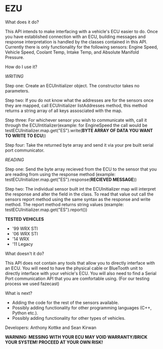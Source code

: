 # EZU
What does it do?

This API intends to make interfacing with a vehicle's ECU easier to do. Once you have established connection with an ECU, building messages and response interpretation is handled by the classes contained in this API. Currently there is only functionality for the following sensors: Engine Speed, Vehicle Speed, Coolant Temp, Intake Temp, and Absolute Manifold Pressure.

How do I use it?

*WRITING*

Step one: Create an ECUInitializer object. The constructor takes no parameters.

Step two: If you do not know what the addresses are for the sensors once they are mapped, call ECUInitializer listAddresses method, this method returns a string array of all keys assosciated with the map.

Step three: For whichever sensor you wish to communicate with, call it through the ECUIntitializer(example: for EngineSpeed the call would be testECUInitializer.map.get("ES").write(**BYTE ARRAY OF DATA YOU WANT TO WRITE TO ECU**))

Step four: Take the returned byte array and send it via your pre built serial port communicator.

*READING*

Step one: Send the byte array recieved from the ECU to the sensor that you are reading from using the response method (example: testECUInitializer.map.get("ES").response(**RECIEVED MESSAGE**))

Step two: The individual sensor built int the ECUInitializer map will interpret the response and alter the field in the class. To read that value out call the sensors report method using the same syntax as the response and write method. The report method returns string values (example: testECUInitializer.map.get("ES").report()) 

**TESTED VEHICLES**
- '99 WRX STI
- '06 WRX STI
- '14 WRX
- '11 Legacy


What doesn't it do?

This API does not contain any tools that allow you to directly interface with an ECU. You will need to have the physical cable or BlueTooth unit to directly interface with your vehicle's ECU. You will also need to find a Serial Port communication API that you are comfortable using. (For our testing process we used fazecast)

What is next?

- Adding the code for the rest of the sensors available.
- Possibly adding functionality for other programming languages (C++, Python etc.).
- Possibly adding functionality for other types of vehicles.

Developers:
Anthony Kottke and Sean Kirwan

**WARNING: MESSING WITH YOUR ECU MAY VOID WARRANTY/BRICK YOUR SYSTEM! PROCEED AT YOUR OWN RISK!**

